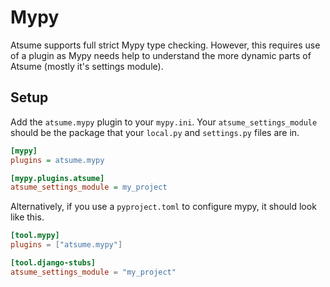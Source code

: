 # Mypy

Atsume supports full strict Mypy type checking. However, this requires use of a plugin as
Mypy needs help to understand the more dynamic parts of Atsume (mostly it's settings module).

## Setup

Add the `atsume.mypy` plugin to your `mypy.ini`. Your `atsume_settings_module` should be the
package that your `local.py` and `settings.py` files are in.

```ini
[mypy]
plugins = atsume.mypy

[mypy.plugins.atsume]
atsume_settings_module = my_project
```

Alternatively, if you use a `pyproject.toml` to configure mypy, it should look like this.

```toml
[tool.mypy]
plugins = ["atsume.mypy"]

[tool.django-stubs]
atsume_settings_module = "my_project"
```
